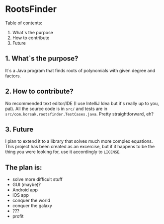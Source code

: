 RootsFinder
===

Table of contents:
1. What`s the purpose
2. How to contribute
3. Future


## 1. What`s the purpose?
It`s a Java program that finds roots of polynomials with given degree and factors.

## 2. How to contribute?
No recommended text editor/IDE (I use IntelliJ Idea but it's really up to you, pal). All the source code is in `src/` and tests are in `src/com.korsak.rootsfinder.TestCases.java`. Pretty straightforward, eh?

## 3. Future
I plan to extend it to a library that solves much more complex equations. This project has been created as an excercise, but if it happens to be the thing you were looking for, use it accordingly to `LICENSE`.

## The plan is:

* solve more difficult stuff
* GUI (maybe)?
* Android app
* iOS app
* conquer the world
* conquer the galaxy
* ???
* profit
